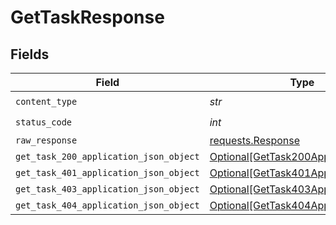 # GetTaskResponse


## Fields

| Field                                                                                       | Type                                                                                        | Required                                                                                    | Description                                                                                 |
| ------------------------------------------------------------------------------------------- | ------------------------------------------------------------------------------------------- | ------------------------------------------------------------------------------------------- | ------------------------------------------------------------------------------------------- |
| `content_type`                                                                              | *str*                                                                                       | :heavy_check_mark:                                                                          | N/A                                                                                         |
| `status_code`                                                                               | *int*                                                                                       | :heavy_check_mark:                                                                          | N/A                                                                                         |
| `raw_response`                                                                              | [requests.Response](https://requests.readthedocs.io/en/latest/api/#requests.Response)       | :heavy_minus_sign:                                                                          | N/A                                                                                         |
| `get_task_200_application_json_object`                                                      | [Optional[GetTask200ApplicationJSON]](../../models/operations/gettask200applicationjson.md) | :heavy_minus_sign:                                                                          | OK                                                                                          |
| `get_task_401_application_json_object`                                                      | [Optional[GetTask401ApplicationJSON]](../../models/operations/gettask401applicationjson.md) | :heavy_minus_sign:                                                                          | Unauthenticated                                                                             |
| `get_task_403_application_json_object`                                                      | [Optional[GetTask403ApplicationJSON]](../../models/operations/gettask403applicationjson.md) | :heavy_minus_sign:                                                                          | Forbidden                                                                                   |
| `get_task_404_application_json_object`                                                      | [Optional[GetTask404ApplicationJSON]](../../models/operations/gettask404applicationjson.md) | :heavy_minus_sign:                                                                          | Not Found                                                                                   |